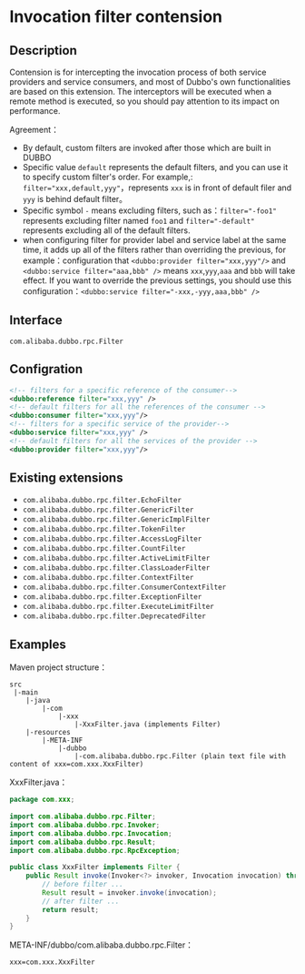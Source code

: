 # Invocation filter contension

## Description

Contension is for intercepting the invocation process of both service providers and service consumers, and most of Dubbo's own functionalities are based on this extension. The interceptors will be executed when a remote method is executed, so you should pay attention to its impact on performance.

Agreement：

* By default, custom filters are invoked after those which are built in DUBBO
* Specific value `default` represents the default filters, and you can use it to specify custom filter's order. For example,: `filter="xxx,default,yyy"`，represents `xxx` is in front of default filer and `yyy` is behind default filter。
* Specific symbol `-` means excluding filters, such as：`filter="-foo1"` represents excluding filter named `foo1` and `filter="-default"` represents excluding all of the default filters.
* when configuring filter for provider label and service label at the same time, it adds up all of the filters rather than overriding the previous, for example：configuration that `<dubbo:provider filter="xxx,yyy"/>` and `<dubbo:service filter="aaa,bbb" />` means `xxx`,`yyy`,`aaa` and `bbb` will take effect. If you want to override the previous settings, you should use this configuration：`<dubbo:service filter="-xxx,-yyy,aaa,bbb" />`

## Interface

`com.alibaba.dubbo.rpc.Filter`

## Configration

```xml
<!-- filters for a specific reference of the consumer-->
<dubbo:reference filter="xxx,yyy" />
<!-- default filters for all the references of the consumer -->
<dubbo:consumer filter="xxx,yyy"/>
<!-- filters for a specific service of the provider-->
<dubbo:service filter="xxx,yyy" />
<!-- default filters for all the services of the provider -->
<dubbo:provider filter="xxx,yyy"/>
```

## Existing extensions

* `com.alibaba.dubbo.rpc.filter.EchoFilter`
* `com.alibaba.dubbo.rpc.filter.GenericFilter`
* `com.alibaba.dubbo.rpc.filter.GenericImplFilter`
* `com.alibaba.dubbo.rpc.filter.TokenFilter`
* `com.alibaba.dubbo.rpc.filter.AccessLogFilter`
* `com.alibaba.dubbo.rpc.filter.CountFilter`
* `com.alibaba.dubbo.rpc.filter.ActiveLimitFilter`
* `com.alibaba.dubbo.rpc.filter.ClassLoaderFilter`
* `com.alibaba.dubbo.rpc.filter.ContextFilter`
* `com.alibaba.dubbo.rpc.filter.ConsumerContextFilter`
* `com.alibaba.dubbo.rpc.filter.ExceptionFilter`
* `com.alibaba.dubbo.rpc.filter.ExecuteLimitFilter`
* `com.alibaba.dubbo.rpc.filter.DeprecatedFilter`

## Examples

Maven project structure：

```
src
 |-main
    |-java
        |-com
            |-xxx
                |-XxxFilter.java (implements Filter)
    |-resources
        |-META-INF
            |-dubbo
                |-com.alibaba.dubbo.rpc.Filter (plain text file with content of xxx=com.xxx.XxxFilter)
```

XxxFilter.java：

```java
package com.xxx;
 
import com.alibaba.dubbo.rpc.Filter;
import com.alibaba.dubbo.rpc.Invoker;
import com.alibaba.dubbo.rpc.Invocation;
import com.alibaba.dubbo.rpc.Result;
import com.alibaba.dubbo.rpc.RpcException;
 
public class XxxFilter implements Filter {
    public Result invoke(Invoker<?> invoker, Invocation invocation) throws RpcException {
        // before filter ...
        Result result = invoker.invoke(invocation);
        // after filter ...
        return result;
    }
}
```

META-INF/dubbo/com.alibaba.dubbo.rpc.Filter：

```properties
xxx=com.xxx.XxxFilter
```
